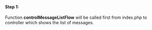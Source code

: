 #### Step 1:

Function **controlMessageListFlow** will be called first from index.php to controller which shows the list of messages.

